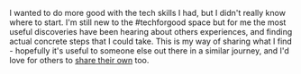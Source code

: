 I wanted to do more good with the tech skills I had, but I didn't really know where to start. I'm still new to the #techforgood space but for me the most useful discoveries have been hearing about others experiences, and finding actual concrete steps that I could take. This is my way of sharing what I find - hopefully it's useful to someone else out there in a similar journey, and I'd love for others to <a href="mailto:hello@goodwithtech.org">share their own</a> too.